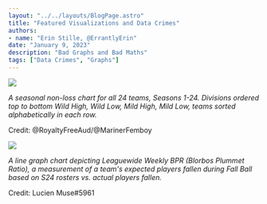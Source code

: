 ```yaml
---
layout: "../../layouts/BlogPage.astro"
title: "Featured Visualizations and Data Crimes"
authors: 
- name: "Erin Stille, @ErrantlyErin"
date: "January 9, 2023"
description: "Bad Graphs and Bad Maths"
tags: ["Data Crimes", "Graphs"]
---
```


![](/blog/featured-visualizations-1/image1.png)

*A seasonal non-loss chart for all 24 teams, Seasons 1-24. Divisions ordered top to bottom Wild High, Wild Low, Mild High, Mild Low, teams sorted alphabetically in each row.*

Credit: @RoyaltyFreeAud/@MarinerFemboy

![](/blog/featured-visualizations-1/image2.png)

*A line graph chart depicting Leaguewide Weekly BPR (Blorbos Plummet Ratio), a measurement of a team's expected players fallen during Fall Ball based on S24 rosters vs. actual players fallen.*

Credit: Lucien Muse#5961 
